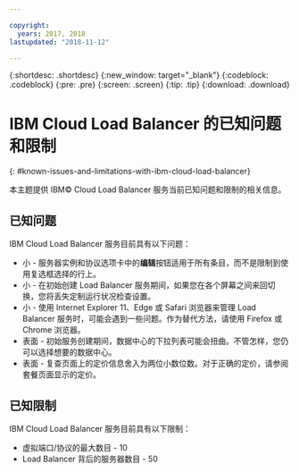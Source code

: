 ```yaml
---

copyright:
  years: 2017, 2018
lastupdated: "2018-11-12"

---
```


{:shortdesc: .shortdesc}
{:new_window: target="_blank"}
{:codeblock: .codeblock}
{:pre: .pre}
{:screen: .screen}
{:tip: .tip}
{:download: .download}

# IBM Cloud Load Balancer 的已知问题和限制
{: #known-issues-and-limitations-with-ibm-cloud-load-balancer}

本主题提供 IBM© Cloud Load Balancer 服务当前已知问题和限制的相关信息。

## 已知问题
IBM Cloud Load Balancer 服务目前具有以下问题：

* 小 - 服务器实例和协议选项卡中的**编辑**按钮适用于所有条目，而不是限制到使用复选框选择的行上。 
* 小 - 在初始创建 Load Balancer 服务期间，如果您在各个屏幕之间来回切换，您将丢失定制运行状况检查设置。
* 小 - 使用 Internet Explorer 11、Edge 或 Safari 浏览器来管理 Load Balancer 服务时，可能会遇到一些问题。作为替代方法，请使用 Firefox 或 Chrome 浏览器。 
* 表面 - 初始服务创建期间，数据中心的下拉列表可能会扭曲。不管怎样，您仍可以选择想要的数据中心。
* 表面 - 复查页面上的定价信息舍入为两位小数位数。对于正确的定价，请参阅套餐页面显示的定价。

## 已知限制
IBM Cloud Load Balancer 服务目前具有以下限制：

* 虚拟端口/协议的最大数目 - 10
* Load Balancer 背后的服务器数目 - 50
